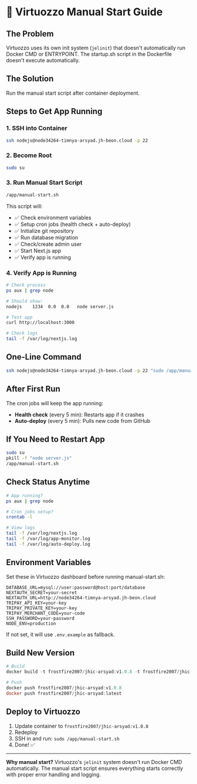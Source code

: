 # 🚀 Virtuozzo Manual Start Guide

## The Problem

Virtuozzo uses its own init system (`jelinit`) that doesn't automatically run Docker CMD or ENTRYPOINT. The startup.sh script in the Dockerfile doesn't execute automatically.

## The Solution

Run the manual start script after container deployment.

## Steps to Get App Running

### 1. SSH into Container
```bash
ssh nodejs@node34264-timnya-arsyad.jh-beon.cloud -p 22
```

### 2. Become Root
```bash
sudo su
```

### 3. Run Manual Start Script
```bash
/app/manual-start.sh
```

This script will:
- ✅ Check environment variables
- ✅ Setup cron jobs (health check + auto-deploy)
- ✅ Initialize git repository
- ✅ Run database migration
- ✅ Check/create admin user
- ✅ Start Next.js app
- ✅ Verify app is running

### 4. Verify App is Running
```bash
# Check process
ps aux | grep node

# Should show:
nodejs    1234  0.0  0.0   node server.js

# Test app
curl http://localhost:3000

# Check logs
tail -f /var/log/nextjs.log
```

## One-Line Command

```bash
ssh nodejs@node34264-timnya-arsyad.jh-beon.cloud -p 22 "sudo /app/manual-start.sh"
```

## After First Run

The cron jobs will keep the app running:
- **Health check** (every 5 min): Restarts app if it crashes
- **Auto-deploy** (every 5 min): Pulls new code from GitHub

## If You Need to Restart App

```bash
sudo su
pkill -f "node server.js"
/app/manual-start.sh
```

## Check Status Anytime

```bash
# App running?
ps aux | grep node

# Cron jobs setup?
crontab -l

# View logs
tail -f /var/log/nextjs.log
tail -f /var/log/app-monitor.log
tail -f /var/log/auto-deploy.log
```

## Environment Variables

Set these in Virtuozzo dashboard before running manual-start.sh:

```env
DATABASE_URL=mysql://user:password@host:port/database
NEXTAUTH_SECRET=your-secret
NEXTAUTH_URL=http://node34264-timnya-arsyad.jh-beon.cloud
TRIPAY_API_KEY=your-key
TRIPAY_PRIVATE_KEY=your-key
TRIPAY_MERCHANT_CODE=your-code
SSH_PASSWORD=your-password
NODE_ENV=production
```

If not set, it will use `.env.example` as fallback.

## Build New Version

```powershell
# Build
docker build -t frostfire2007/jhic-arsyad:v1.0.8 -t frostfire2007/jhic-arsyad:latest .

# Push
docker push frostfire2007/jhic-arsyad:v1.0.8
docker push frostfire2007/jhic-arsyad:latest
```

## Deploy to Virtuozzo

1. Update container to `frostfire2007/jhic-arsyad:v1.0.8`
2. Redeploy
3. SSH in and run: `sudo /app/manual-start.sh`
4. Done! ✅

---

**Why manual start?**
Virtuozzo's `jelinit` system doesn't run Docker CMD automatically. The manual start script ensures everything starts correctly with proper error handling and logging.
